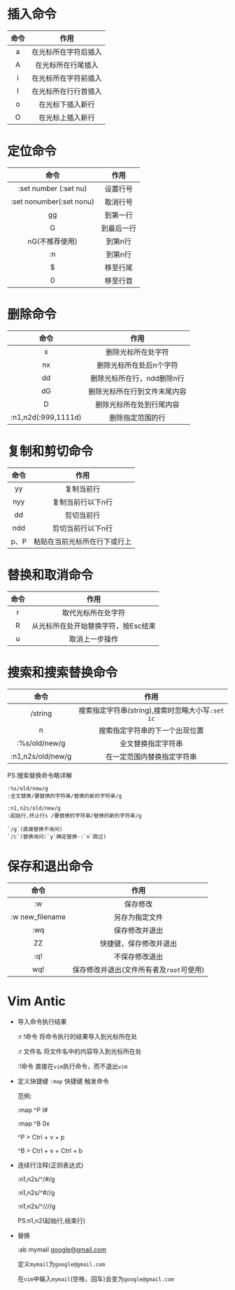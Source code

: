 # 插入命令

| 命令 | 作用 |
| :--: | :--: |
| a | 在光标所在字符后插入 |
| A | 在光标所在行尾插入 |
| i | 在光标所在字符前插入 |
| I | 在光标所在行行首插入 |
| o | 在光标下插入新行 |
| O | 在光标上插入新行 |

# 定位命令
| 命令 | 作用 |
| :--: | :--: |
| :set number (:set nu) | 设置行号 |
| :set nonumber(:set nonu)| 取消行号 |
| gg | 到第一行 |
| G | 到最后一行 |
| nG(不推荐使用) | 到第n行 |
| :n | 到第n行 |
| $ | 移至行尾 |
| 0 | 移至行首 |

# 删除命令
| 命令 | 作用 |
| :--: | :--: |
| x | 删除光标所在处字符 |
| nx | 删除光标所在处后n个字符 |
| dd | 删除光标所在行，ndd删除n行 |
| dG | 删除光标所在行到文件末尾内容 |
| D | 删除光标所在处到行尾内容 |
| :n1,n2d(:999,1111d) | 删除指定范围的行 |

# 复制和剪切命令
| 命令 | 作用 |
| :--: | :--: |
| yy | 复制当前行 |
| nyy |	复制当前行以下n行 |
| dd | 剪切当前行 |
| ndd | 剪切当前行以下n行 |
| p、P | 粘贴在当前光标所在行下或行上 |

# 替换和取消命令
| 命令 | 作用 |
| :--: | :--: |
| r | 取代光标所在处字符 |
| R | 从光标所在处开始替换字符，按Esc结束 |
| u | 取消上一步操作 |

# 搜索和搜索替换命令
| 命令 | 作用 |
| :--: | :--: |
| /string | 搜索指定字符串(string),搜索时忽略大小写`:set ic` |
| n | 搜索指定字符串的下一个出现位置 |
| :%s/old/new/g | 全文替换指定字符串 |
| :n1,n2s/old/new/g | 在一定范围内替换指定字符串 |

PS:搜索替换命令略详解

	:%s/old/new/g
	:全文替换/要替换的字符串/替换的新的字符串/g
	
	:n1,n2s/old/new/g
	:起始行,终止行s /要替换的字符串/替换的新的字符串/g
	
	`/g`(直接替换不询问)
	`/c`(替换询问:`y`确定替换-:`n`跳过)

# 保存和退出命令
| 命令 | 作用 |
| :--: | :--: |
| :w | 保存修改 |
| :w new_filename | 另存为指定文件 |
| :wq | 保存修改并退出 |
| ZZ | 快捷键，保存修改并退出 |
| :q! | 不保存修改退出 |
| wq! | 保存修改并退出(文件所有者及`root`可使用) |

# Vim Antic
- 导入命令执行结果

	:r !命令
	将命令执行的结果导入到光标所在处

	:r 文件名
	将文件名中的内容导入到光标所在处

	:!命令
	直接在`vim`执行命令，而不退出`vim`

- 定义快捷键 `:map` 快捷键 触发命令

	范例:

	:map ^P I#<ESC>

	:map ^B 0x

	^P > Ctrl + v + p

	^B > Ctrl + v + Ctrl + b

- 连续行注释(正则表达式)

	:n1,n2s/^/#/g

	:n1,n2s/^#//g

	:n1,n2s/^/\/\//g

	PS:n1,n2(起始行,结束行)

- 替换

	:ab mymail google@gmail.com

	定义`mymail`为`google@gmail.com`

	在`vim`中输入`mymail`(空格，回车)会变为`google@gmail.com`










